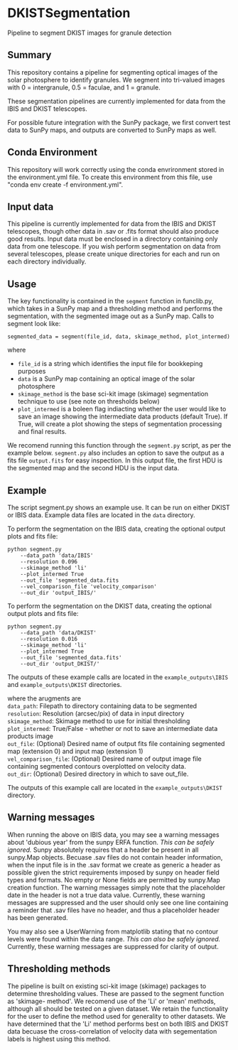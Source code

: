 # DKISTSegmentation
Pipeline to segment DKIST images for granule detection

## Summary

This repository contains a pipeline for segmenting optical images of the solar
photosphere to identify granules. We segment into tri-valued images with 0 = 
intergranule, 0.5 = faculae, and 1 = granule. 

These segmentation pipelines are currently implemented for data from the IBIS
and DKIST telescopes.

For possible future integration with the SunPy package, we first convert test 
data to SunPy maps, and outputs are converted to SunPy maps as well. 

## Conda Environment

This repository will work correctly using the conda envrironment stored in the
environment.yml file. To create this environment from this file, use 
"conda env create -f environment.yml".

## Input data

This pipeline is currently implemented for data from the IBIS and DKIST telescopes,
though other data in .sav or .fits format should also produce good results. Input 
data must be enclosed in a directory containing only data from one telescope.
If you wish perform segmentation on data from several telescopes, please
create unique directories for each and run on each directory individually.

## Usage

The key functionality is contained in the `segment` function in funclib.py, which
takes in a SunPy map and a thresholding method and performs the segmentation, with 
the segmented image out as a SunPy map. Calls to segment look like:
```
segmented_data = segment(file_id, data, skimage_method, plot_intermed)
```
where 
* `file_id` is a string which identifies the input file for bookkeping purposes
* `data` is a SunPy map containing an optical image of the solar photosphere
* `skimage_method` is the base sci-kit image (skimage) segmentation technique 
   to use (see note on thresholds below)
* `plot_intermed` is a boleen flag indiacting whether the user would like to 
   save an image showing the intermediate data products (default True). If True, 
   will create a plot  showing the steps of segmentation processing and final
   results. 

We recomend running this function through the `segment.py` script, as per the
example below. `segment.py` also includes an option to save the output as a 
fits file `output.fits` for easy inspection. In this output file, the first 
HDU is the segmented map and the second HDU is the input data. 

## Example

The script segment.py shows an example use. It can be run on either DKIST or IBIS data. Example data files are located in the `data` directory. 

To perform the segmentation on the IBIS data, creating the optional output plots 
and fits file:

```
python segment.py
    --data_path 'data/IBIS'
    --resolution 0.096
    --skimage_method 'li'
    --plot_intermed True
    --out_file 'segmented_data.fits
    --vel_comparison_file 'velocity_comparison'
    --out_dir 'output_IBIS/'
```

To perform the segmentation on the DKIST data, creating the optional output plots 
and fits file:

```
python segment.py
    --data_path 'data/DKIST' 
    --resolution 0.016
    --skimage_method 'li' 
    --plot_intermed True 
    --out_file 'segmented_data.fits' 
    --out_dir 'output_DKIST/'
```
The outputs of these example calls are located in the `example_outputs\IBIS` and 
`example_outputs\DKIST` directories.

where the arugments are \
`data_path`: Filepath to directory containing data to be segmented\
`resolution`: Resolution (arcsec/pix) of data in input directory\
`skimage_method`: Skimage method to use for initial thresholding\
`plot_intermed`: True/False - whether or not to save an intermediate data products image\
`out_file`: (Optional) Desired name of output fits file containing segmented map (extension 0) and input map (extension 1)\
`vel_comparison_file`: (Optional) Desired name of output image file containing segmented contours overplotted on velocity data.\
`out_dir`: (Optional) Desired directory in which to save out_file.

The outputs of this example call are located in the `example_outputs\DKIST` directory.

## Warning messages

When running the above on IBIS data, you may see a warning messages about 'dubious year' from the sunpy ERFA function. 
*This can be safely ignored.* Sunpy absolutely requires that a header be present in all sunpy.Map objects. Becuase .sav files do not contain header information, when the input file is in the .sav format we create as generic a header as possible given the strict requirements imposed by sunpy on header field types and formats. No empty or None fields are permitted by sunpy.Map creation function. The warning messages simply note that the placeholder date in the header is not a true data value. Currently, these warning messages are suppressed and the user should only see one line containing a reminder that .sav files have no header, and thus a placeholder header has been generated.

You may also see a UserWarning from matplotlib stating that no contour levels were found within the data range. *This can also be safely ignored.* Currently, these warning messages are suppressed for clarity of output.


## Thresholding methods

The pipeline is built on existing sci-kit image (skimage) packages to determine
thresholding values. These are passed to the segment function as 'skimage-
method'. We recomend use of the 'Li' or 'mean' methods, although all should be
tested on a given dataset. We retain the functionality for the user to define the method used for generality to other datasets. We have determined that the 'Li' method performs best on both IBIS and DKIST data becuase the cross-correlation of velocity data with segementation labels is highest using this method.